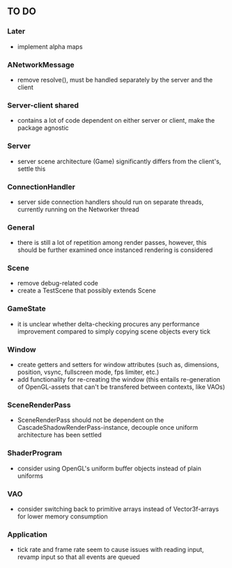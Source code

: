 ## TO DO

### Later
- implement alpha maps

### ANetworkMessage
- remove resolve(), must be handled separately by the server and the client

### Server-client shared
- contains a lot of code dependent on either server or client, make the package agnostic

### Server
- server scene architecture (Game) significantly differs from the client's, settle this

### ConnectionHandler
- server side connection handlers should run on separate threads, currently running on the Networker thread

### General
- there is still a lot of repetition among render passes, however, this should be further examined once instanced rendering is considered

### Scene
- remove debug-related code
- create a TestScene that possibly extends Scene

### GameState
- it is unclear whether delta-checking procures any performance improvement compared to simply copying scene objects every tick

### Window
- create getters and setters for window attributes (such as, dimensions, position, vsync, fullscreen mode, fps limiter, etc.)
- add functionality for re-creating the window (this entails re-generation of OpenGL-assets that can't be transfered between contexts, like VAOs)

### SceneRenderPass
- SceneRenderPass should not be dependent on the CascadeShadowRenderPass-instance, decouple once uniform architecture has been settled

### ShaderProgram
- consider using OpenGL's uniform buffer objects instead of plain uniforms

### VAO
- consider switching back to primitive arrays instead of Vector3f-arrays for lower memory consumption

### Application
- tick rate and frame rate seem to cause issues with reading input, revamp input so that all events are queued
